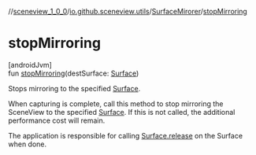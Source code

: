 //[sceneview_1_0_0](../../../index.md)/[io.github.sceneview.utils](../index.md)/[SurfaceMirorer](index.md)/[stopMirroring](stop-mirroring.md)

# stopMirroring

[androidJvm]\
fun [stopMirroring](stop-mirroring.md)(destSurface: [Surface](https://developer.android.com/reference/kotlin/android/view/Surface.html))

Stops mirroring to the specified [Surface](https://developer.android.com/reference/kotlin/android/view/Surface.html).

When capturing is complete, call this method to stop mirroring the SceneView to the specified [Surface](https://developer.android.com/reference/kotlin/android/view/Surface.html). If this is not called, the additional performance cost will remain.

The application is responsible for calling [Surface.release](https://developer.android.com/reference/kotlin/android/view/Surface.html#release) on the Surface when done.
